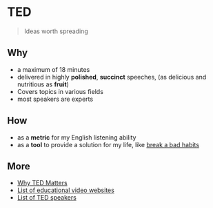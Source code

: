 # TED

> Ideas worth spreading

## Why

* a maximum of 18 minutes
* delivered in highly **polished**, **succinct** speeches, (as delicious and nutritious as **fruit**)
* Covers topics in various fields
* most speakers are experts


## How 

* as a **metric** for my English listening ability
* as a **tool** to provide a solution for my life, like [break a bad habits](https://www.ted.com/talks/judson_brewer_a_simple_way_to_break_a_bad_habit?language=en)


## More 


* [Why TED Matters](https://time.com/34784/why-ted-matters/)
* [List of educational video websites](https://www.wikiwand.com/en/List_of_educational_video_websites)
* [List of TED speakers](https://www.wikiwand.com/en/List_of_TED_speakers)